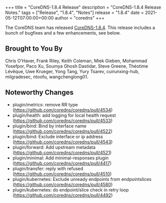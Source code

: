 +++
title = "CoreDNS-1.8.4 Release"
description = "CoreDNS-1.8.4 Release Notes."
tags = ["Release", "1.8.4", "Notes"]
release = "1.8.4"
date = 2021-05-12T07:00:00+00:00
author = "coredns"
+++

The CoreDNS team has released
[CoreDNS-1.8.4](https://github.com/coredns/coredns/releases/tag/v1.8.4). This release includes a
bunch of bugfixes and a few enhancements, see below.

## Brought to You By

Chris O'Haver,
Frank Riley,
Keith Coleman,
Miek Gieben,
Mohammad Yosefpor,
Paco Xu,
Soumya Ghosh Dastidar,
Steve Greene,
Théotime Lévêque,
Uwe Krueger,
Yong Tang,
Yury Tsarev,
cuirunxing-hub,
milgradesec,
ntoofu,
wangchenglong01.

## Noteworthy Changes

* plugin/metrics: remove RR type (https://github.com/coredns/coredns/pull/4534)
* plugin/health: add logging for local health request (https://github.com/coredns/coredns/pull/4533)
* plugin/bind: Bind by interface name (https://github.com/coredns/coredns/pull/4522)
* plugin/bind: Exclude interface or ip address  (https://github.com/coredns/coredns/pull/4543)
* plugin/forward: Add upstream metadata (https://github.com/coredns/coredns/pull/4521)
* plugin/minimal: Add minimal-responses plugin (https://github.com/coredns/coredns/pull/4417)
* plugin/transfer: reply with refused (https://github.com/coredns/coredns/pull/4510)
* plugin/kubernetes: Exclude unready endpoints from endpointslices (https://github.com/coredns/coredns/pull/4580)
* plugin/kubernetes: do endpoint/slice check in retry loop (https://github.com/coredns/coredns/pull/4492)
